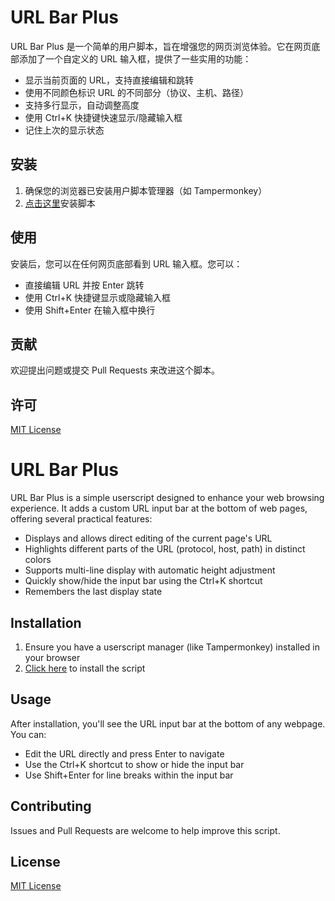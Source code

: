 # URL Bar Plus

URL Bar Plus 是一个简单的用户脚本，旨在增强您的网页浏览体验。它在网页底部添加了一个自定义的 URL 输入框，提供了一些实用的功能：

- 显示当前页面的 URL，支持直接编辑和跳转
- 使用不同颜色标识 URL 的不同部分（协议、主机、路径）
- 支持多行显示，自动调整高度
- 使用 Ctrl+K 快捷键快速显示/隐藏输入框
- 记住上次的显示状态

## 安装

1. 确保您的浏览器已安装用户脚本管理器（如 Tampermonkey）
2. [点击这里](link-to-your-script.user.js)安装脚本

## 使用

安装后，您可以在任何网页底部看到 URL 输入框。您可以：

- 直接编辑 URL 并按 Enter 跳转
- 使用 Ctrl+K 快捷键显示或隐藏输入框
- 使用 Shift+Enter 在输入框中换行

## 贡献

欢迎提出问题或提交 Pull Requests 来改进这个脚本。

## 许可

[MIT License](LICENSE)


# URL Bar Plus

URL Bar Plus is a simple userscript designed to enhance your web browsing experience. It adds a custom URL input bar at the bottom of web pages, offering several practical features:

- Displays and allows direct editing of the current page's URL
- Highlights different parts of the URL (protocol, host, path) in distinct colors
- Supports multi-line display with automatic height adjustment
- Quickly show/hide the input bar using the Ctrl+K shortcut
- Remembers the last display state

## Installation

1. Ensure you have a userscript manager (like Tampermonkey) installed in your browser
2. [Click here](link-to-your-script.user.js) to install the script

## Usage

After installation, you'll see the URL input bar at the bottom of any webpage. You can:

- Edit the URL directly and press Enter to navigate
- Use the Ctrl+K shortcut to show or hide the input bar
- Use Shift+Enter for line breaks within the input bar

## Contributing

Issues and Pull Requests are welcome to help improve this script.

## License

[MIT License](LICENSE)
